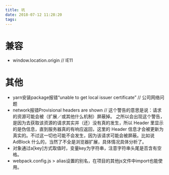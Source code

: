 ```yaml
---
title: 坑
date: 2018-07-12 11:28:20
tags:
---
```

# 兼容
* window.location.origin // IE11

# 其他
* yarn安装package报错“unable to get local issuer certificate” // 公司网络问题
* network报错Provisional headers are shown 
// 这个警告的意思是说：请求的资源可能会被（扩展／或其他什么机制）屏蔽掉。
之所以会出现这个警告，是因为去获取该资源的请求其实并（还）没有真的发生，所以 Header 里显示的是伪信息，直到服务器真的有响应返回，这里的 Header 信息才会被更新为真实的。不过这一切也可能不会发生，因为该请求可能会被屏蔽。比如说 AdBlock 什么的，当然了不全是浏览器扩展，具体情况具体分析了。
* 对象通过a[key]方式取值时，变量key为字符串，注意字符串头尾是否含有空格。
* webpack.config.js > alias设置的别名，在项目的其他js文件中import也能使用。
